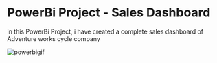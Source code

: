 
# PowerBi Project - Sales Dashboard

in this PowerBi Project, i have created a complete sales dashboard of Adventure works cycle company

![powerbigif](https://user-images.githubusercontent.com/102349366/162678583-c790ea87-b3f8-4299-a32e-5bfe029f3d7c.gif)







